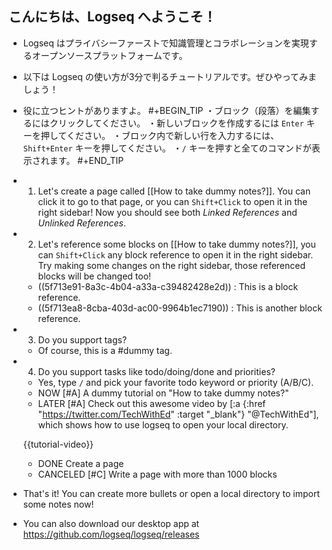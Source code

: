## こんにちは、Logseq へようこそ！
- Logseq はプライバシーファーストで知識管理とコラボレーションを実現するオープンソースプラットフォームです。
- 以下は Logseq の使い方が3分で判るチュートリアルです。ぜひやってみましょう！
- 役に立つヒントがありますよ。
#+BEGIN_TIP
・ブロック（段落）を編集するにはクリックしてください。
・新しいブロックを作成するには `Enter` キーを押してください。
・ブロック内で新しい行を入力するには、`Shift+Enter` キーを押してください。
・`/` キーを押すと全てのコマンドが表示されます。
#+END_TIP
- 1. Let's create a page called [[How to take dummy notes?]]. You can click it to go to that page, or you can `Shift+Click` to open it in the right sidebar! Now you should see both _Linked References_ and _Unlinked References_.
- 2. Let's reference some blocks on [[How to take dummy notes?]], you can `Shift+Click` any block reference to open it in the right sidebar. Try making
some changes on the right sidebar, those referenced blocks will be changed too!
    - ((5f713e91-8a3c-4b04-a33a-c39482428e2d)) : This is a block reference.
    - ((5f713ea8-8cba-403d-ac00-9964b1ec7190)) : This is another block reference.
- 3. Do you support tags?
    - Of course, this is a #dummy tag.
- 4. Do you support tasks like todo/doing/done and priorities?
    - Yes, type `/` and pick your favorite todo keyword or priority (A/B/C).
    - NOW [#A] A dummy tutorial on "How to take dummy notes?"
    - LATER [#A] Check out this awesome video by [:a {:href "https://twitter.com/TechWithEd" :target "_blank"} "@TechWithEd"], which shows how to use logseq to open your local directory.

    {{tutorial-video}}

    - DONE Create a page
    - CANCELED [#C] Write a page with more than 1000 blocks
- That's it! You can create more bullets or open a local directory to import some notes now!
- You can also download our desktop app at https://github.com/logseq/logseq/releases
